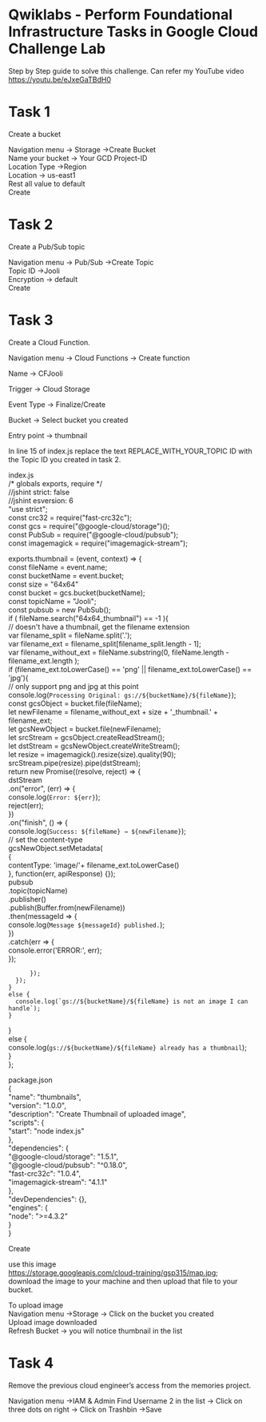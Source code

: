 # Qwiklabs - Perform Foundational Infrastructure Tasks in Google Cloud Challenge Lab

Step by Step guide to solve this challenge. Can refer my YouTube video https://youtu.be/eJxeGaTBdH0

# Task 1  
Create a bucket   

Navigation menu -> Storage ->Create Bucket        
Name your bucket -> Your GCD Project-ID                     
Location Type ->Region                         
Location -> us-east1                   
Rest all value to default             
Create        

# Task 2
Create a Pub/Sub topic     

Navigation menu -> Pub/Sub ->Create Topic               
Topic ID ->Jooli                   
Encryption -> default             
Create              

# Task 3             
Create a Cloud Function.             

Navigation menu -> Cloud Functions -> Create function                  

Name -> CFJooli

Trigger -> Cloud Storage

Event Type -> Finalize/Create

Bucket -> Select bucket you created

Entry point -> thumbnail

In line 15 of index.js replace the text REPLACE_WITH_YOUR_TOPIC ID with the Topic ID you created in task 2.

index.js                 
/* globals exports, require */     
//jshint strict: false     
//jshint esversion: 6     
"use strict";    
const crc32 = require("fast-crc32c");      
const gcs = require("@google-cloud/storage")();           
const PubSub = require("@google-cloud/pubsub");               
const imagemagick = require("imagemagick-stream");              
 
exports.thumbnail = (event, context) => {        
  const fileName = event.name;           
  const bucketName = event.bucket;          
  const size = "64x64"             
  const bucket = gcs.bucket(bucketName);             
  const topicName = "Jooli";                  
  const pubsub = new PubSub();                
  if ( fileName.search("64x64_thumbnail") == -1 ){                
    // doesn't have a thumbnail, get the filename extension               
    var filename_split = fileName.split('.');           
    var filename_ext = filename_split[filename_split.length - 1];                 
    var filename_without_ext = fileName.substring(0, fileName.length - filename_ext.length );                
    if (filename_ext.toLowerCase() == 'png' || filename_ext.toLowerCase() == 'jpg'){          
      // only support png and jpg at this point                            
      console.log(`Processing Original: gs://${bucketName}/${fileName}`);              
      const gcsObject = bucket.file(fileName);                                          
      let newFilename = filename_without_ext + size + '_thumbnail.' + filename_ext;           
      let gcsNewObject = bucket.file(newFilename);      
      let srcStream = gcsObject.createReadStream();          
      let dstStream = gcsNewObject.createWriteStream();          
      let resize = imagemagick().resize(size).quality(90);         
      srcStream.pipe(resize).pipe(dstStream);       
      return new Promise((resolve, reject) => {       
        dstStream                    
          .on("error", (err) => {                 
            console.log(`Error: ${err}`);           
            reject(err);         
          })            
          .on("finish", () => {            
            console.log(`Success: ${fileName} → ${newFilename}`);          
              // set the content-type        
              gcsNewObject.setMetadata(         
              {                                                     
                contentType: 'image/'+ filename_ext.toLowerCase()          
              }, function(err, apiResponse) {});       
              pubsub           
                .topic(topicName)             
                .publisher()                       
                .publish(Buffer.from(newFilename))           
                .then(messageId => {                               
                  console.log(`Message ${messageId} published.`);          
                })            
                .catch(err => {              
                  console.error('ERROR:', err);                      
                });           

          });         
      });          
    }             
    else {              
      console.log(`gs://${bucketName}/${fileName} is not an image I can handle`);                 
    }                       
  }                    
  else {                   
    console.log(`gs://${bucketName}/${fileName} already has a thumbnail`);             
  }            
};             
                      
package.json                      
{                             
  "name": "thumbnails",              
  "version": "1.0.0",                                    
  "description": "Create Thumbnail of uploaded image",                
  "scripts": {                       
    "start": "node index.js"                     
  },                      
  "dependencies": {                   
    "@google-cloud/storage": "1.5.1",                  
    "@google-cloud/pubsub": "^0.18.0",               
    "fast-crc32c": "1.0.4",                    
    "imagemagick-stream": "4.1.1"                     
  },                     
  "devDependencies": {},                 
  "engines": {                      
    "node": ">=4.3.2"                  
  }    
}              
             
Create             

use this image                      
https://storage.googleapis.com/cloud-training/gsp315/map.jpg;                      
download the image to your machine and then upload that file to your bucket.                         

To upload image                        
Navigation menu ->Storage -> Click on the bucket you created                     
Upload image downloaded                 
Refresh Bucket -> you will notice thumbnail in the list       

# Task 4                   
Remove the previous cloud engineer’s access from the memories project.              

Navigation menu ->IAM & Admin
Find Username 2 in the list -> Click on three dots on right -> Click on Trashbin ->Save

